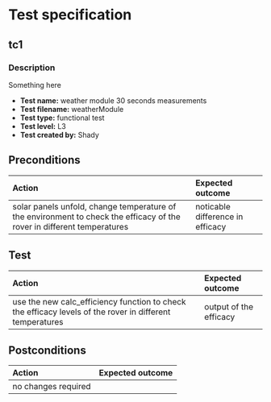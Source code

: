 # Test specification

## tc1

### Description

Something here

- **Test name:** weather module 30 seconds measurements
- **Test filename:** weatherModule
- **Test type:** functional test
- **Test level:** L3
- **Test created by:** Shady


## Preconditions

| **Action**                                                                                                              | **Expected outcome**             |
|:------------------------------------------------------------------------------------------------------------------------|:---------------------------------|
| solar panels unfold, change temperature of the environment to check the efficacy of the rover in different temperatures | noticable difference in efficacy |


## Test

| **Action**                                                                                               | **Expected outcome**     |
|:---------------------------------------------------------------------------------------------------------|:-------------------------|
| use the new calc_efficiency function to check the efficacy levels of the rover in different temperatures | output of the efficacy   |   


## Postconditions

| **Action**          | **Expected outcome** |
|:--------------------|:---------------------|
| no changes required |                      |
